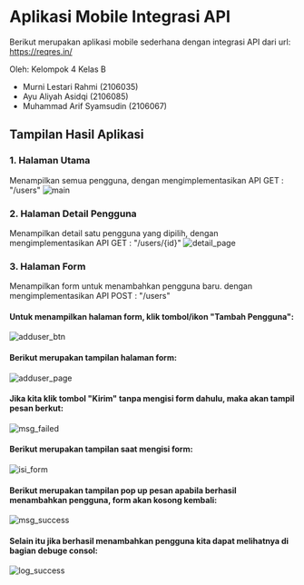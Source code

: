 # Aplikasi Mobile Integrasi API

Berikut merupakan aplikasi mobile sederhana dengan integrasi API dari url: https://reqres.in/ 

Oleh: Kelompok 4 Kelas B
- Murni Lestari Rahmi     (2106035)
- Ayu Aliyah Asidqi       (2106085)
- Muhammad Arif Syamsudin (2106067)

## Tampilan Hasil Aplikasi
### 1. Halaman Utama
Menampilkan semua pengguna, dengan mengimplementasikan API GET : "/users"
![main](https://github.com/murnilestarirahmi/Aplikasi-Integrasi-API/assets/127415840/b3aeb2da-4f76-4b83-8538-ada95dd58284)

### 2. Halaman Detail Pengguna
Menampilkan detail satu pengguna yang dipilih, dengan mengimplementasikan API GET : "/users/{id}"
![detail_page](https://github.com/murnilestarirahmi/Aplikasi-Integrasi-API/assets/127415840/34239c31-92fc-4cb3-84f0-f15e7c3c3fad)

### 3. Halaman Form
Menampilkan form untuk menambahkan pengguna baru. dengan mengimplementasikan API POST : "/users"
#### Untuk menampilkan halaman form, klik tombol/ikon "Tambah Pengguna":
![adduser_btn](https://github.com/murnilestarirahmi/Aplikasi-Integrasi-API/assets/127415840/7cc0a81e-99d7-4ed1-a2b9-080ba6f59fb5)

#### Berikut merupakan tampilan halaman form:
![adduser_page](https://github.com/murnilestarirahmi/Aplikasi-Integrasi-API/assets/127415840/2dc3c74a-833e-4911-8044-a6563e64b14c)

#### Jika kita klik tombol "Kirim" tanpa mengisi form dahulu, maka akan tampil pesan berkut:
![msg_failed](https://github.com/murnilestarirahmi/Aplikasi-Integrasi-API/assets/127415840/97a66e0f-be8a-44ce-853b-9199604b4566)

#### Berikut merupakan tampilan saat mengisi form:
![isi_form](https://github.com/murnilestarirahmi/Aplikasi-Integrasi-API/assets/127415840/d846d915-9dcc-4511-bee9-20d6ac9af55f)

#### Berikut merupakan tampilan pop up pesan apabila berhasil menambahkan pengguna, form akan kosong kembali:
![msg_success](https://github.com/murnilestarirahmi/Aplikasi-Integrasi-API/assets/127415840/5094c0f7-355b-492f-ab85-224ad89e0e80)

#### Selain itu jika berhasil menambahkan pengguna kita dapat melihatnya di bagian debuge consol:
![log_success](https://github.com/murnilestarirahmi/Aplikasi-Integrasi-API/assets/127415840/98a89ebd-33b4-4010-989e-23b747cfc255)

